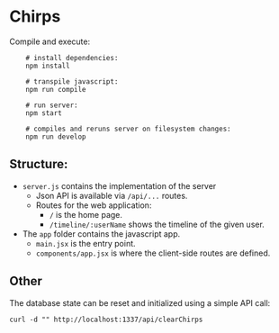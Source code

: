 Chirps
================

Compile and execute:

```
    # install dependencies:
    npm install
    
    # transpile javascript:
    npm run compile
    
    # run server:
    npm start

    # compiles and reruns server on filesystem changes:
    npm run develop
```

## Structure:

* `server.js` contains the implementation of the server
    * Json API is available via `/api/...` routes.
    * Routes for the web application:
        * `/` is the home page.
        * `/timeline/:userName` shows the timeline of the given user.
* The `app` folder contains the javascript app.
    * `main.jsx` is the entry point.
    * `components/app.jsx` is where the client-side routes are defined.

## Other

The database state can be reset and initialized using a simple API call:

    curl -d "" http://localhost:1337/api/clearChirps
